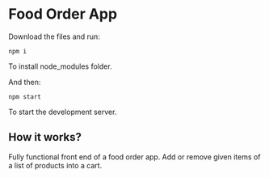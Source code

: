 # Food Order App

Download the files and run:
```
npm i
```
To install node_modules folder.

And then:
```
npm start
```
To start the development server.

## How it works?

Fully functional front end of a food order app. Add or remove given items of a list of products into a cart.